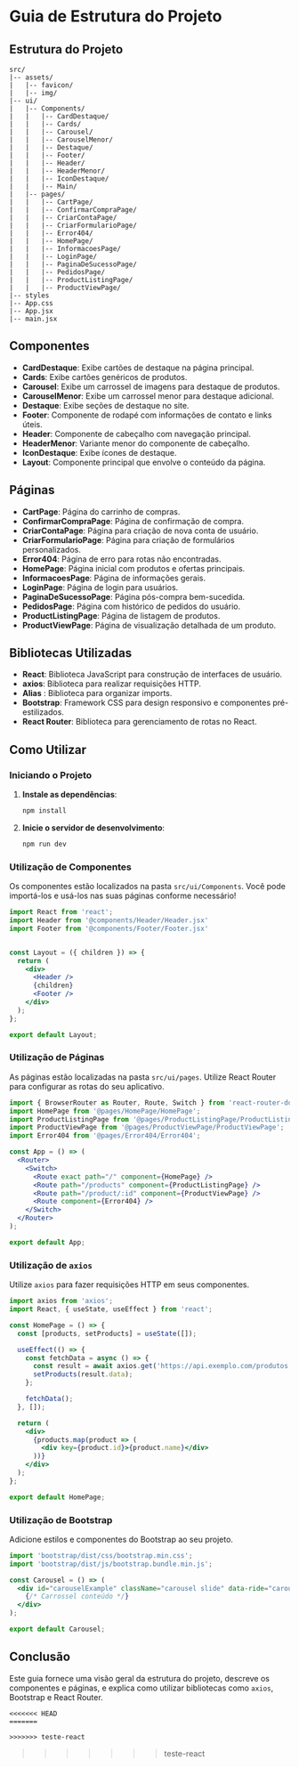 # Guia de Estrutura do Projeto

## Estrutura do Projeto

```plaintext
src/
|-- assets/
|   |-- favicon/
|   |-- img/
|-- ui/
|   |-- Components/
|   |   |-- CardDestaque/
|   |   |-- Cards/
|   |   |-- Carousel/
|   |   |-- CarouselMenor/
|   |   |-- Destaque/
|   |   |-- Footer/
|   |   |-- Header/
|   |   |-- HeaderMenor/
|   |   |-- IconDestaque/
|   |   |-- Main/
|   |-- pages/
|   |   |-- CartPage/
|   |   |-- ConfirmarCompraPage/
|   |   |-- CriarContaPage/
|   |   |-- CriarFormularioPage/
|   |   |-- Error404/
|   |   |-- HomePage/
|   |   |-- InformacoesPage/
|   |   |-- LoginPage/
|   |   |-- PaginaDeSucessoPage/
|   |   |-- PedidosPage/
|   |   |-- ProductListingPage/
|   |   |-- ProductViewPage/
|-- styles
|-- App.css
|-- App.jsx
|-- main.jsx
```

## Componentes

- **CardDestaque**: Exibe cartões de destaque na página principal.
- **Cards**: Exibe cartões genéricos de produtos.
- **Carousel**: Exibe um carrossel de imagens para destaque de produtos.
- **CarouselMenor**: Exibe um carrossel menor para destaque adicional.
- **Destaque**: Exibe seções de destaque no site.
- **Footer**: Componente de rodapé com informações de contato e links úteis.
- **Header**: Componente de cabeçalho com navegação principal.
- **HeaderMenor**: Variante menor do componente de cabeçalho.
- **IconDestaque**: Exibe ícones de destaque.
- **Layout**: Componente principal que envolve o conteúdo da página.

## Páginas

- **CartPage**: Página do carrinho de compras.
- **ConfirmarCompraPage**: Página de confirmação de compra.
- **CriarContaPage**: Página para criação de nova conta de usuário.
- **CriarFormularioPage**: Página para criação de formulários personalizados.
- **Error404**: Página de erro para rotas não encontradas.
- **HomePage**: Página inicial com produtos e ofertas principais.
- **InformacoesPage**: Página de informações gerais.
- **LoginPage**: Página de login para usuários.
- **PaginaDeSucessoPage**: Página pós-compra bem-sucedida.
- **PedidosPage**: Página com histórico de pedidos do usuário.
- **ProductListingPage**: Página de listagem de produtos.
- **ProductViewPage**: Página de visualização detalhada de um produto.

## Bibliotecas Utilizadas

- **React**: Biblioteca JavaScript para construção de interfaces de usuário.
- **axios**: Biblioteca para realizar requisições HTTP.
- **Alias** : Biblioteca para organizar imports.
- **Bootstrap**: Framework CSS para design responsivo e componentes pré-estilizados.
- **React Router**: Biblioteca para gerenciamento de rotas no React.

## Como Utilizar

### Iniciando o Projeto

1. **Instale as dependências**:
    ```bash
    npm install
    ```

2. **Inicie o servidor de desenvolvimento**:
    ```bash
    npm run dev
    ```

### Utilização de Componentes

Os componentes estão localizados na pasta `src/ui/Components`. Você pode importá-los e usá-los nas suas páginas conforme necessário!

```jsx
import React from 'react';
import Header from '@components/Header/Header.jsx'
import Footer from '@components/Footer/Footer.jsx'


const Layout = ({ children }) => {
  return (
    <div>
      <Header />
      {children}
      <Footer />
    </div>
  );
};

export default Layout;
```

### Utilização de Páginas

As páginas estão localizadas na pasta `src/ui/pages`. Utilize React Router para configurar as rotas do seu aplicativo.

```jsx
import { BrowserRouter as Router, Route, Switch } from 'react-router-dom';
import HomePage from '@pages/HomePage/HomePage';
import ProductListingPage from '@pages/ProductListingPage/ProductListingPage';
import ProductViewPage from '@pages/ProductViewPage/ProductViewPage';
import Error404 from '@pages/Error404/Error404';

const App = () => (
  <Router>
    <Switch>
      <Route exact path="/" component={HomePage} />
      <Route path="/products" component={ProductListingPage} />
      <Route path="/product/:id" component={ProductViewPage} />
      <Route component={Error404} />
    </Switch>
  </Router>
);

export default App;
```

### Utilização de `axios`

Utilize `axios` para fazer requisições HTTP em seus componentes.

```jsx
import axios from 'axios';
import React, { useState, useEffect } from 'react';

const HomePage = () => {
  const [products, setProducts] = useState([]);

  useEffect(() => {
    const fetchData = async () => {
      const result = await axios.get('https://api.exemplo.com/produtos');
      setProducts(result.data);
    };

    fetchData();
  }, []);

  return (
    <div>
      {products.map(product => (
        <div key={product.id}>{product.name}</div>
      ))}
    </div>
  );
};

export default HomePage;
```

### Utilização de Bootstrap

Adicione estilos e componentes do Bootstrap ao seu projeto.

```jsx
import 'bootstrap/dist/css/bootstrap.min.css';
import 'bootstrap/dist/js/bootstrap.bundle.min.js';

const Carousel = () => (
  <div id="carouselExample" className="carousel slide" data-ride="carousel">
    {/* Carrossel conteúdo */}
  </div>
);

export default Carousel;
```

## Conclusão

Este guia fornece uma visão geral da estrutura do projeto, descreve os componentes e páginas, e explica como utilizar bibliotecas como `axios`, Bootstrap e React Router.

```
<<<<<<< HEAD
=======

>>>>>>> teste-react

```
>>>>>>> teste-react
